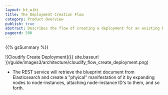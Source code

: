 ```yaml
---
layout: bt_wiki
title: The Deployment Creation Flow
category: Product Overview
publish: true
abstract: Describes the flow of creating a deployment for an existing Blueprint
pageord: 500
---
```

{{% gsSummary %}}

![Cloudify Create Deployment]({{ site.baseurl }}/guide/images3/architecture/cloudify_flow_create_deployment.png)

* The REST service will retrieve the blueprint document from Elasticsearch and create a "phyical" manifestation of it by expanding nodes to node-instances, attaching node-instance ID's to them, and so forth.